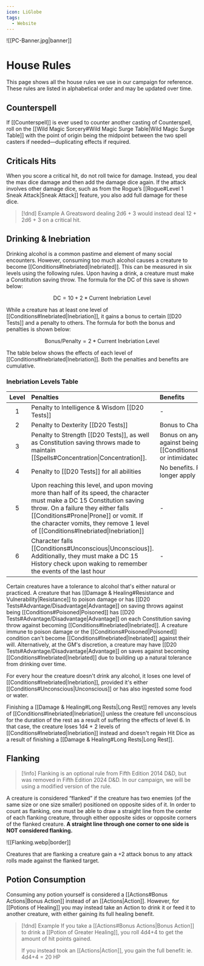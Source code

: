 ```yaml
---
icon: LiGlobe
tags:
  - Website
---
```


![[PC-Banner.jpg|banner]]

# House Rules

This page shows all the house rules we use in our campaign for reference. These rules are listed in alphabetical order and may be updated over time.

## Counterspell

If [[Counterspell]] is ever used to counter another casting of Counterspell, roll on the [[Wild Magic Sorcery#Wild Magic Surge Table|Wild Magic Surge Table]] with the point of origin being the midpoint between the two spell casters if needed—duplicating effects if required.

## Criticals Hits

When you score a critical hit, do not roll twice for damage. Instead, you deal the max dice damage and then add the damage dice again. If the attack involves other damage dice, such as from the Rogue’s [[Rogue#Level 1 Sneak Attack|Sneak Attack]] feature, you also add full damage for these dice.

>[!dnd] Example
> A Greatsword dealing 2d6 + 3 would instead deal 12 + 2d6 + 3 on a critical hit.

## Drinking & Inebriation

Drinking alcohol is a common pastime and element of many social encounters. However, consuming too much alcohol causes a creature to become [[Conditions#Inebriated|Inebriated]]. This can be measured in six levels using the following rules. Upon having a drink, a creature must make a Constitution saving throw. The formula for the DC of this save is shown below:

$$\text{DC} = 10 + 2 * \text{Current Inebriation Level}$$

While a creature has at least one level of [[Conditions#Inebriated|Inebriation]], it gains a bonus to certain [[D20 Tests]] and a penalty to others. The formula for both the bonus and penalties is shown below:

$$\text{Bonus/Penalty} = 2 * \text{Current Inebriation Level}$$

The table below shows the effects of each level of [[Conditions#Inebriated|Inebriation]]. Both the penalties and benefits are cumulative.

### Inebriation Levels Table

| Level | Penalties                                                                                                                                                                                                                                              | Benefits                                                                |
|:-----:|:------------------------------------------------------------------------------------------------------------------------------------------------------------------------------------------------------------------------------------------------------ |:----------------------------------------------------------------------- |
|   1   | Penalty to Intelligence & Wisdom [[D20 Tests]]                                                                                                                                                                                            | -                                                                       |
|   2   | Penalty to Dexterity [[D20 Tests]]                                                                                                                                                                                                                | Bonus to Charisma [[D20 Tests]]                             |
|   3   | Penalty to Strength [[D20 Tests]], as well as Constitution saving throws made to maintain [[Spells#Concentration\|Concentration]].                                                                                                            | Bonus on any saving throws made against being [[Conditions#Frightened\|Frightened]] or intimidated |
|   4   | Penalty to [[D20 Tests]] for all abilities                                                                                                                                                                                                    | No benefits. Previous benefits no longer apply                          |
|   5   | Upon reaching this level, and upon moving more than half of its speed, the character must make a DC 15 Constitution saving throw. On a failure they either falls [[Conditions#Prone\|Prone]] or vomit. If the character vomits, they remove 1 level of [[Conditions#Inebriated\|Inebriation]] | -                                                                       |
|   6   | Character falls [[Conditions#Unconscious\|Unconscious]]. Additionally, they must make a DC 15 History check upon waking to remember the events of the last hour                                                                                                       | -                                                                       |

Certain creatures have a tolerance to alcohol that's either natural or practiced. A creature that has [[Damage & Healing#Resistance and Vulnerability|Resistance]] to poison damage or has [[D20 Tests#Advantage/Disadvantage|Advantage]] on saving throws against being [[Conditions#Poisoned|Poisoned]] has [[D20 Tests#Advantage/Disadvantage|Advantage]] on each Constitution saving throw against becoming [[Conditions#Inebriated|Inebriated]]. A creature immune to poison damage or the [[Conditions#Poisoned|Poisoned]] condition can't become [[Conditions#Inebriated|Inebriated]] against their will. Alternatively, at the GM's discretion, a creature may have [[D20 Tests#Advantage/Disadvantage|Advantage]] on saves against becoming [[Conditions#Inebriated|Inebriated]] due to building up a natural tolerance from drinking over time.

For every hour the creature doesn't drink any alcohol, it loses one level of [[Conditions#Inebriated|Inebriation]], provided it's either [[Conditions#Unconscious|Unconscious]] or has also ingested some food or water.

Finishing a [[Damage & Healing#Long Rests|Long Rest]] removes any levels of [[Conditions#Inebriated|Inebriation]] unless the creature fell unconscious for the duration of the rest as a result of suffering the effects of level 6. In that case, the creature loses 1d4 + 2 levels of [[Conditions#Inebriated|Inebriation]] instead and doesn't regain Hit Dice as a result of finishing a [[Damage & Healing#Long Rests|Long Rest]].

## Flanking

>[!info] Flanking is an optional rule from Fifth Edition 2014 D&D, but was removed in Fifth Edition 2024 D&D. In our campaign, we will be using a modified version of the rule.

A creature is considered “flanked” if the creature has two enemies (of the same size or one size smaller) positioned on opposite sides of it. In order to count as flanking, one must be able to draw a straight line from the center of each flanking creature, through either opposite sides or opposite corners of the flanked creature. **A straight line through one corner to one side is NOT considered flanking.**

![[Flanking.webp|border]]

Creatures that are flanking a creature gain a +2 attack bonus to any attack rolls made against the flanked target.

## Potion Consumption

Consuming any potion yourself is considered a [[Actions#Bonus Actions|Bonus Action]] instead of an [[Actions|Action]]. However, for [[Potions of Healing]] you may instead take an Action to drink it or feed it to another creature, with either gaining its full healing benefit.

>[!dnd] Example
> If you take a [[Actions#Bonus Actions|Bonus Action]] to drink a [[Potion of Greater Healing]], you roll 4d4+4 to get the amount of hit points gained.
>
> If you instead took an [[Actions|Action]], you gain the full benefit: ie. 4d4+4 = 20 HP
